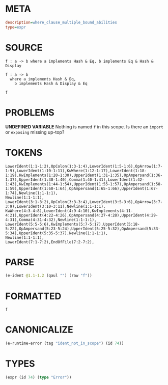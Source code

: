 # META
~~~ini
description=where_clause_multiple_bound_abilities
type=expr
~~~
# SOURCE
~~~roc
f : a -> b where a implements Hash & Eq, b implements Eq & Hash & Display

f : a -> b
  where a implements Hash & Eq,
    b implements Hash & Display & Eq

f
~~~
# PROBLEMS
**UNDEFINED VARIABLE**
Nothing is named `f` in this scope.
Is there an `import` or `exposing` missing up-top?

# TOKENS
~~~zig
LowerIdent(1:1-1:2),OpColon(1:3-1:4),LowerIdent(1:5-1:6),OpArrow(1:7-1:9),LowerIdent(1:10-1:11),KwWhere(1:12-1:17),LowerIdent(1:18-1:19),KwImplements(1:20-1:30),UpperIdent(1:31-1:35),OpAmpersand(1:36-1:37),UpperIdent(1:38-1:40),Comma(1:40-1:41),LowerIdent(1:42-1:43),KwImplements(1:44-1:54),UpperIdent(1:55-1:57),OpAmpersand(1:58-1:59),UpperIdent(1:60-1:64),OpAmpersand(1:65-1:66),UpperIdent(1:67-1:74),Newline(1:1-1:1),
Newline(1:1-1:1),
LowerIdent(3:1-3:2),OpColon(3:3-3:4),LowerIdent(3:5-3:6),OpArrow(3:7-3:9),LowerIdent(3:10-3:11),Newline(1:1-1:1),
KwWhere(4:3-4:8),LowerIdent(4:9-4:10),KwImplements(4:11-4:21),UpperIdent(4:22-4:26),OpAmpersand(4:27-4:28),UpperIdent(4:29-4:31),Comma(4:31-4:32),Newline(1:1-1:1),
LowerIdent(5:5-5:6),KwImplements(5:7-5:17),UpperIdent(5:18-5:22),OpAmpersand(5:23-5:24),UpperIdent(5:25-5:32),OpAmpersand(5:33-5:34),UpperIdent(5:35-5:37),Newline(1:1-1:1),
Newline(1:1-1:1),
LowerIdent(7:1-7:2),EndOfFile(7:2-7:2),
~~~
# PARSE
~~~clojure
(e-ident @1.1-1.2 (qaul "") (raw "f"))
~~~
# FORMATTED
~~~roc
f
~~~
# CANONICALIZE
~~~clojure
(e-runtime-error (tag "ident_not_in_scope") (id 74))
~~~
# TYPES
~~~clojure
(expr (id 74) (type "Error"))
~~~
